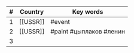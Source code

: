 | #   | Country  | Key words                |
| --- | -------- | ------------------------ |
| 1   | [[USSR]] | #event                   |
| 2   | [[USSR]] | #paint #цыплаков #ленин  |
| 3   |          |                          |
